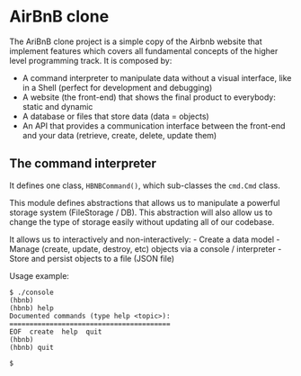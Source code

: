 AirBnB clone
============

The AriBnB clone project is a simple copy of the Airbnb website that implement features which covers all fundamental concepts of the higher level programming track. It is composed by:

- A command interpreter to manipulate data without a visual interface, like in a Shell (perfect for development and debugging)
- A website (the front-end) that shows the final product to everybody: static and dynamic
- A database or files that store data (data = objects)
- An API that provides a communication interface between the front-end and your data (retrieve, create, delete, update them)

## The command interpreter

It defines one class, `HBNBCommand()`, which sub-classes the `cmd.Cmd` class.

This module defines abstractions that allows us to manipulate a powerful storage system (FileStorage / DB). This abstraction will also allow us to change the type of storage easily without updating all of our codebase.

It allows us to interactively and non-interactively:
    - Create a data model
    - Manage (create, update, destroy, etc) objects via a console / interpreter
    - Store and persist objects to a file (JSON file)

Usage example:

    $ ./console
    (hbnb)
    (hbnb) help
    Documented commands (type help <topic>):
    ========================================
    EOF  create  help  quit
    (hbnb)
    (hbnb) quit

    $